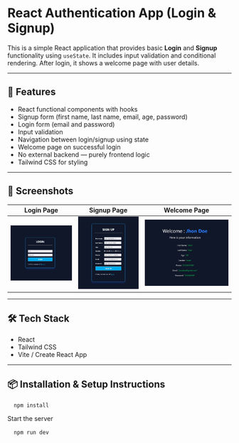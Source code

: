 # React Authentication App (Login & Signup)

This is a simple React application that provides basic **Login** and **Signup** functionality using `useState`. It includes input validation and conditional rendering. After login, it shows a welcome page with user details.

---

## 🚀 Features

- React functional components with hooks
- Signup form (first name, last name, email, age, password)
- Login form (email and password)
- Input validation
- Navigation between login/signup using state
- Welcome page on successful login
- No external backend — purely frontend logic
- Tailwind CSS for styling

---

## 📸 Screenshots

| Login Page           | Signup Page            | Welcome Page              |
| -------------------- | ---------------------- | ------------------------- |
| ![Login](/login.jpg) | ![Signup](/signup.jpg) | ![Welcome](/homepage.jpg) |

---

## 🛠️ Tech Stack

- React
- Tailwind CSS
- Vite / Create React App

---

## 📦 Installation & Setup Instructions

```bash
  npm install
```

Start the server

```bash
  npm run dev
```
